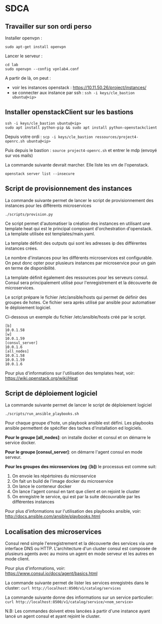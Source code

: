 # SDCA

## Travailler sur son ordi perso

Installer openvpn :
```
sudo apt-get install openvpn
```

Lancer le serveur :
```
cd lab
sudo openvpn --config vpnlab4.conf
```

A partir de là, on peut :
* voir les instances openstack : https://10.11.50.26/project/instances/
* se connecter aux instance par ssh : `ssh -i keys/cle_bastion ubuntu@<ip>`

## Installer openstackClient sur les bastions

```
ssh -i keys/cle_bastion ubuntu@<ip>
sudo apt install python-pip && sudo apt install python-openstackclient
```

Depuis votre ordi : `scp -i keys/cle_bastion ressources/project4-openrc.sh ubuntu@<ip>`

Puis depuis le bastion : `source project4-openrc.sh` et entrer le mdp (envoyé sur vos mails)

La commande suivante devrait marcher. Elle liste les vm de l'openstack.
```
openstack server list --insecure
```

## Script de provisionnement des instances

La commande suivante permet de lancer le script de provisionnement des instances pour les différents microservices
```
./scripts/provision.py
```

Ce script permet d'automatiser la création des instances en utilisant une template heat qui est le principal composant d'orchestration d'openstack.
La template utilisée est templates/main.yaml.

La template définit des outputs qui sont les adresses ip des différentes instances crées.

Le nombre d'instances pour les différents microservices est configurable. On peut donc opter pour plusieurs instances par microservice pour un gain en terme de disponibilité.

La template définit également des ressources pour les serveurs consul. Consul sera principalement utilisé pour l'enregistrement et la découverte de microservices.

Le script prépare le fichier /etc/ansible/hosts qui permet de définir des groupes de hotes. Ce fichier sera après utilisé par ansible pour automatiser le déploiement logiciel.

Ci-dessous un exemple du fichier /etc/ansible/hosts créé par le script.

```
[b]
10.0.1.58
[w]
10.0.1.59
[consul_server]
10.0.1.6
[all_nodes]
10.0.1.58
10.0.1.59
10.0.1.6
```

Pour plus d'informations sur l'utilisation des templates heat, voir: https://wiki.openstack.org/wiki/Heat


## Script de déploiement logiciel
La commande suivante permet de lancer le script de déploiement logiciel
```
./scripts/run_ansible_playbooks.sh
```

Pour chaque groupe d'hote, un playbook ansible est défini. Les playbooks ansible permettent de spécifier des taches d'installation ed logiciels.

**Pour le groupe [all_nodes]**: on installe docker et consul et on démarre le service docker.

**Pour le groupe [consul_server]**: on démarre l'agent consul en mode serveur.

**Pour les groupes des microservices (eg :[b])** le processus est comme suit:

 1. On envoie les répértoires du microservice
 2. On fait un build de l'image docker du microservice
 3. On lance le conteneur docker
 4. On lance l'agent consul en tant que client et on rejoint le cluster
 5. On enregistre le service, qui est par la suite découvrable par les différentes instances

Pour plus d'informations sur l'utilisation des playbooks ansible, voir: http://docs.ansible.com/ansible/playbooks.html
## Localisation des microservices

Consul rend simple l'enregistrement et la découverte des services via une interface DNS ou HTTP.
L'architecture d'un cluster consul est composée de plusieurs agents avec au moins un agent en mode serveur et les autres en mode client.

Pour plus d'informations, voir: https://www.consul.io/docs/agent/basics.html

La commande suivante permet de lister les services enregistrés dans le cluster:
`curl http://localhost:8500/v1/catalog/services`

La commande suivante donne des infiormations sur un service particulier:
`curl http://localhost:8500/v1/catalog/service/<nom_service>`

N.B: Les commandes doivent etres lancées à partir d'une instance ayant lancé un agent consul et ayant rejoint le cluster.